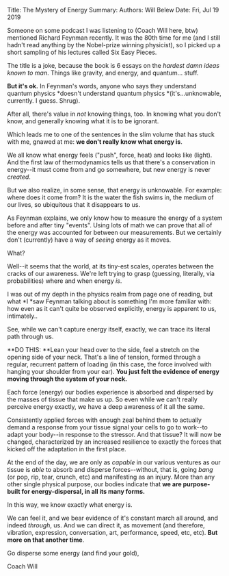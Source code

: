 Title:   The Mystery of Energy
Summary: 
Authors: Will Belew
Date:    Fri, Jul 19 2019
        

Someone on some podcast I was listening to (Coach Will here, btw) mentioned Richard Feynman recently. It was the 80th time for me (and I still hadn't read anything by the Nobel-prize winning physicist), so I picked up a short sampling of his lectures called Six Easy Pieces.

The title is a joke, because the book is 6 essays on the *hardest damn ideas known to man*. Things like gravity, and energy, and quantum… stuff.

**But it's ok.** In Feynman's words, anyone who says they understand quantum physics *doesn't understand quantum physics *(it's...unknowable, currently. I guess. Shrug).

After all, there's value in *not* knowing things, too. In knowing what you don't know, and generally knowing what it is to be ignorant.

Which leads me to one of the sentences in the slim volume that has stuck with me, gnawed at me: **we don't really know what energy is**.

We all know what energy feels ("push", force, heat) and looks like (light). And the first law of thermodynamics tells us that there's a conservation in energy--it must come from and go somewhere, but new energy is never *created*.

But we also realize, in some sense, that energy is unknowable. For example: where does it come from? It is the water the fish swims in, the medium of our lives, so ubiquitous that it disappears to us.

As Feynman explains, we only know how to measure the energy of a system before and after tiny "events". Using lots of math we can prove that all of the energy was accounted for between our measurements. But we certainly don't (currently) have a way of *seeing* energy as it moves.

What?

Well--it seems that the world, at its tiny-est scales, operates between the cracks of our awareness. We're left trying to grasp (guessing, literally, via probabilities) where and when energy *is*.

I was out of my depth in the physics realm from page one of reading, but what *I *saw Feynman talking about is something I'm more familiar with: how even as it can't quite be observed explicitly, energy is apparent to us, intimately..

See, while we can't capture energy itself, exactly, we can trace its literal path through us.

**DO THIS: **Lean your head over to the side, feel a stretch on the opening side of your neck. That's a line of tension, formed through a regular, recurrent pattern of loading (in this case, the force involved with hanging your shoulder from your ear). **You just felt the evidence of energy moving through the system of your neck.**

Each force (energy) our bodies experience is absorbed and dispersed by the masses of tissue that make us up. So even while we can't really perceive energy exactly, we have a deep awareness of it all the same.

Consistently applied forces with enough zeal behind them to actually demand a response from your tissue signal your cells to go to work--to adapt your body--in response to the stressor. And that tissue? It will now be changed, characterized by an increased resilience to exactly the forces that kicked off the adaptation in the first place.

At the end of the day, we are only as *capable* in our various ventures as our tissue is *able* to absorb and disperse forces--without, that is, going *bang* (or pop, rip, tear, crunch, etc) and manifesting as an injury. More than any other single physical purpose, our bodies indicate that **we are purpose-built for energy-dispersal, in all its many forms.**

In this way, we know exactly what energy is.

We can feel it, and we bear evidence of it's constant march all around, and indeed *through*, us. And we can direct it, as movement (and therefore, vibration, expression, conversation, art, performance, speed, etc, etc). **But more on that another time**.

Go disperse some energy (and find your gold),

Coach Will

